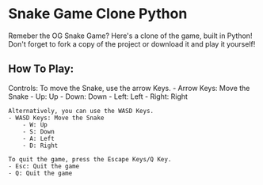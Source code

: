 # Snake Game Clone Python
 
Remeber the OG Snake Game? Here's a clone of the game, built in Python!
Don't forget to fork a copy of the project or download it and play it yourself!

## How To Play:
Controls:
    To move the Snake, use the arrow Keys.
    - Arrow Keys: Move the Snake
        - Up: Up
        - Down: Down
        - Left: Left
        - Right: Right
    
    Alternatively, you can use the WASD Keys.
    - WASD Keys: Move the Snake
        - W: Up
        - S: Down
        - A: Left
        - D: Right

    To quit the game, press the Escape Keys/Q Key.
    - Esc: Quit the game
    - Q: Quit the game